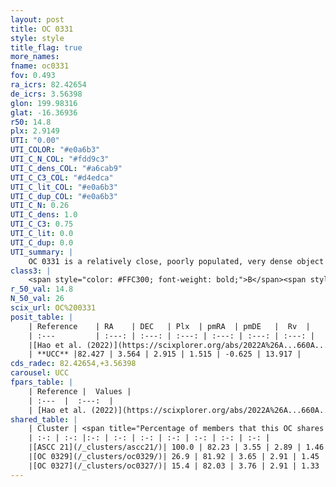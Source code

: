 ```yaml
---
layout: post
title: OC 0331
style: style
title_flag: true
more_names: 
fname: oc0331
fov: 0.493
ra_icrs: 82.42654
de_icrs: 3.56398
glon: 199.98316
glat: -16.36936
r50: 14.8
plx: 2.9149
UTI: "0.00"
UTI_COLOR: "#e0a6b3"
UTI_C_N_COL: "#fdd9c3"
UTI_C_dens_COL: "#a6cab9"
UTI_C_C3_COL: "#d4edca"
UTI_C_lit_COL: "#e0a6b3"
UTI_C_dup_COL: "#e0a6b3"
UTI_C_N: 0.26
UTI_C_dens: 1.0
UTI_C_C3: 0.75
UTI_C_lit: 0.0
UTI_C_dup: 0.0
UTI_summary: |
    OC 0331 is a relatively close, poorly populated, very dense object of high C3 quality. It was recently reported in the literature.<br><br><span style="color: #99180f; font-weight: bold;">Warning: </span>This is very likely a duplicate object, which shares a large percentage of members with at least one previously reported entry, and a moderate percentage with at least one entry reported in the same catalogue.
class3: |
    <span style="color: #FFC300; font-weight: bold;">B</span><span style="color: green; font-weight: bold;">A</span>
r_50_val: 14.8
N_50_val: 26
scix_url: OC%200331
posit_table: |
    | Reference    | RA    | DEC   | Plx  | pmRA  | pmDE   |  Rv  |
    | :---         | :---: | :---: | :---: | :---: | :---: | :---: |
    |[Hao et al. (2022)](https://scixplorer.org/abs/2022A%26A...660A...4H) | 82.459 | 3.52 | 2.919 | 1.592 | -0.56 | 12.973 |
    | **UCC** |82.427 | 3.564 | 2.915 | 1.515 | -0.625 | 13.917 | 
cds_radec: 82.42654,+3.56398
carousel: UCC
fpars_table: |
    | Reference |  Values |
    | :---  |  :---:  |
    | [Hao et al. (2022)](https://scixplorer.org/abs/2022A%26A...660A...4H) | `AG=2.22, age=7.0, Z=0.016` |
shared_table: |
    | Cluster | <span title="Percentage of members that this OC shares with the ones listed">%</span>   | RA   | DEC   | Plx   | pmRA  | pmDE  | Rv | UTI |
    | :-: | :-: |:-: | :-: | :-: | :-: | :-: | :-: | :-: |
    |[ASCC 21](/_clusters/ascc21/)| 100.0 | 82.23 | 3.55 | 2.89 | 1.46 | -0.61 | 15.49 |0.95 |
    |[OC 0329](/_clusters/oc0329/)| 26.9 | 81.92 | 3.65 | 2.91 | 1.45 | -0.6 | 15.19 |0.01 |
    |[OC 0327](/_clusters/oc0327/)| 15.4 | 82.03 | 3.76 | 2.91 | 1.33 | -0.6 | 15.19 |0.03 |
---
```

